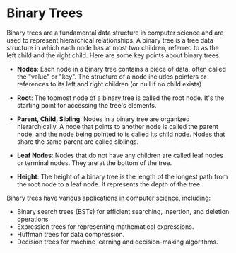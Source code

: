 # Binary Trees

Binary trees are a fundamental data structure in computer science and are used to represent hierarchical relationships. A binary tree is a tree data structure in which each node has at most two children, referred to as the left child and the right child. Here are some key points about binary trees:

- **Nodes**: Each node in a binary tree contains a piece of data, often called the "value" or "key". The structure of a node includes pointers or references to its left and right children (or null if no child exists).
  
- **Root**: The topmost node of a binary tree is called the root node. It's the starting point for accessing the tree's elements.
  
- **Parent, Child, Sibling**: Nodes in a binary tree are organized hierarchically. A node that points to another node is called the parent node, and the node being pointed to is called its child node. Nodes that share the same parent are called siblings.
  
- **Leaf Nodes**: Nodes that do not have any children are called leaf nodes or terminal nodes. They are at the bottom of the tree.
  
- **Height**: The height of a binary tree is the length of the longest path from the root node to a leaf node. It represents the depth of the tree.

Binary trees have various applications in computer science, including:

- Binary search trees (BSTs) for efficient searching, insertion, and deletion operations.
- Expression trees for representing mathematical expressions.
- Huffman trees for data compression.
- Decision trees for machine learning and decision-making algorithms.
